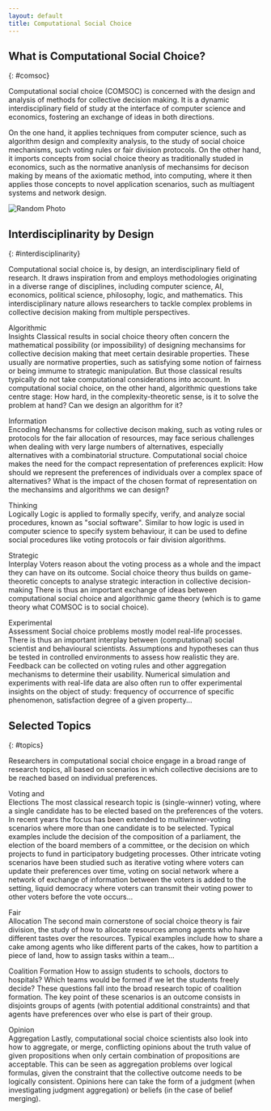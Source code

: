 ```yaml
---
layout: default
title: Computational Social Choice
---
```


<section markdown="1">

# What is Computational Social Choice?
{: #comsoc}

Computational social choice (COMSOC) is concerned with the design and analysis of methods for collective decision making. 
It is a dynamic interdisciplinary field of study at the interface of computer science and economics, 
fostering an exchange of ideas in both directions.

On the one hand, it applies techniques from computer science, such as algorithm design and complexity analysis,
to the study of social choice mechanisms, such voting rules or fair division protocols.
On the other hand, it imports concepts from social choice theory as traditionally studed in economics,
such as the normative ananlysis of mechansims for decison making by means of the axiomatic method,
into computing, where it then applies those concepts to novel application scenarios, 
such as multiagent systems and network design.

</section>

<section>
    <div id="group-photo-container">
      <img id="random-group-photo" src="" alt="Random Photo">
      <p><a id="random-group-photo-title" href=""></a></p>
    </div>
</section>

<section markdown="1">

## Interdisciplinarity by Design
{: #interdisciplinarity}

Computational social choice is, by design, an interdisciplinary field of research.
It draws inspiration from and employs methodologies originating in a diverse range of disciplines, 
including computer science, AI, economics, political science, philosophy, logic, and mathematics.
This interdisciplinary nature allows researchers to tackle complex problems in collective decision making 
from multiple perspectives.

<div markdown="1" class="paragraphs-with-lettrine-wrapper">

<span class="interdisciplinary-header lettrine">Algorithmic<br>Insights</span>
Classical results in social choice theory often concern the mathematical possibility (or impossibility) 
of designing mechansims for collective decision making that meet certain desirable properties.
These usually are normative properties, such as satisfying some notion of fairness 
or being immume to strategic manipulation. 
But those classical results typically do not take computational considerations into account.
In computational social choice, on the other hand, algorithmic questions take centre stage:
How hard, in the complexity-theoretic sense, is it to solve the problem at hand?
Can we design an algorithm for it?

<span class="interdisciplinary-header lettrine">Information<br>Encoding</span>
Mechansms for collective decison making, such as voting rules or protocols for the fair allocation 
of resources, may face serious challenges when dealing with very large numbers of alternatives,
especially alternatives with a combinatorial structure. 
Computational social choice makes the need for the compact representation of preferences explicit:
How should we represent the preferences of individuals over a complex space of alternatives?
What is the impact of the chosen format of representation on the mechansims and algorithms we can design?

<span class="interdisciplinary-header lettrine">Thinking<br>Logically</span>
Logic is applied to formally specify, verify, and analyze social procedures, known as "social software".
Similar to how logic is used in computer science to specify system behaviour, it can be used to define
social procedures like voting protocols or fair division algorithms.

<span class="interdisciplinary-header lettrine">Strategic<br>Interplay</span>
Voters reason about the voting process as a whole and the impact they can have on its outcome.
Social choice theory thus builds on game-theoretic concepts to analyse strategic interaction in
collective decision-making
There is thus an important exchange of ideas between computational social choice and algorithmic 
game theory (which is to game theory what COMSOC is to social choice).

<span class="interdisciplinary-header lettrine">Experimental<br>Assessment</span>
Social choice problems mostly model real-life processes.
There is thus an important interplay between (computational) social scientist and behavioural scientists.
Assumptions and hypotheses can thus be tested in controlled environments to assess how realistic they are.
Feedback can be collected on voting rules and other aggregation mechanisms to determine their usability.
Numerical simulation and experiments with real-life data are also often run to offer experimental insights
on the object of study: frequency of occurrence of specific phenomenon, satisfaction degree of a given
property...

</div>

</section>

<section markdown="1">

## Selected Topics
{: #topics}

Researchers in computational social choice engage in a broad range of research topics, all based on scenarios in which
collective decisions are to be reached based on individual preferences.

<div markdown="1" class="paragraphs-with-lettrine-wrapper">

<span class="topics-header lettrine">Voting and<br>Elections</span>
The most classical research topic is (single-winner) voting, where a single candidate
has to be elected based on the preferences of the voters.
In recent years the focus has been extended
to multiwinner-voting scenarios where more than one candidate is to be selected. Typical examples
include the decision of the composition of a parliament, the election of the board members of a committee,
or the decision on which projects to fund in participatory budgeting processes.
Other intricate voting scenarios have been studied such as iterative voting where voters can update
their preferences over time, voting on social network where a network of exchange of information
between the voters is added to the setting, liquid democracy where voters can transmit their voting
power to other voters before the vote occurs...

<span class="topics-header lettrine">Fair<br>Allocation</span>
The second main cornerstone of social choice theory is fair division, the study
of how to allocate resources among agents who have different tastes over the resources.
Typical examples include how to share a cake among agents who like different parts of the cakes,
how to partition a piece of land, how to assign tasks within a team...

<span class="topics-header lettrine">Coalition Formation</span>
How to assign students to schools, doctors to hospitals?
Which teams would be formed if we let the students freely decide?
These questions fall into the broad research topic of coalition formation.
The key point of these scenarios is an outcome consists in disjoints groups of agents (with potential
additional constraints) and that agents have preferences over who else is part of their group.

<span class="topics-header lettrine">Opinion<br>Aggregation</span>
Lastly, computational social choice scientists also look into how to aggregate,
or merge, conflicting opinions about the truth value of given propositions when only certain
combination of propositions are acceptable.
This can be seen as aggregation problems over logical formulas, given the constraint that the
collective outcome needs to be logically consistent.
Opinions here can take the form of a judgment (when investigating judgment aggregation) or beliefs
(in the case of belief merging).

</div>

</section>

<script>
  window.onload = function() {
    var photos = [
      {% for photo in site.data.groupphotos %}
      { 
        src: '{{ photo.src }}',
        title: '{{ photo.title }}',
        url: '{{ photo.url }}'
      },
      {% endfor %}
    ];

    var randomIndex = Math.floor(Math.random() * photos.length);
    var randomPhoto = photos[randomIndex];

    document.getElementById('random-group-photo').src = "{{ site.baseurl }}/assets/images/group-photos/" + randomPhoto.src;
    document.getElementById('random-group-photo').alt = randomPhoto.title;

    document.getElementById('random-group-photo-title').textContent = randomPhoto.title;
    document.getElementById('random-group-photo-title').href = randomPhoto.url;
  };
</script>
